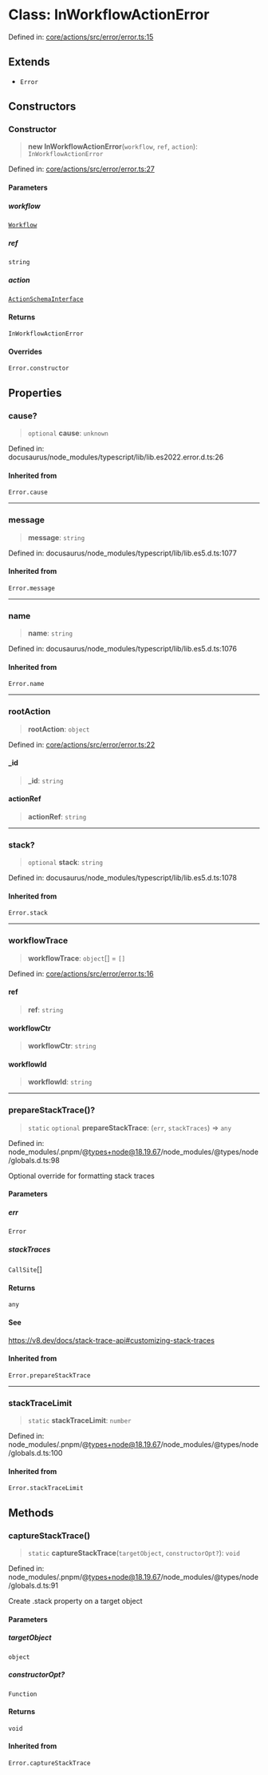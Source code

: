 # Class: InWorkflowActionError

Defined in: [core/actions/src/error/error.ts:15](https://github.com/LaWebcapsule/orbits/blob/16daa2c81130dfaec35510d05d968dad2f9e4678/core/actions/src/error/error.ts#L15)

## Extends

- `Error`

## Constructors

### Constructor

> **new InWorkflowActionError**(`workflow`, `ref`, `action`): `InWorkflowActionError`

Defined in: [core/actions/src/error/error.ts:27](https://github.com/LaWebcapsule/orbits/blob/16daa2c81130dfaec35510d05d968dad2f9e4678/core/actions/src/error/error.ts#L27)

#### Parameters

##### workflow

[`Workflow`](Workflow.md)

##### ref

`string`

##### action

[`ActionSchemaInterface`](../interfaces/ActionSchemaInterface.md)

#### Returns

`InWorkflowActionError`

#### Overrides

`Error.constructor`

## Properties

### cause?

> `optional` **cause**: `unknown`

Defined in: docusaurus/node\_modules/typescript/lib/lib.es2022.error.d.ts:26

#### Inherited from

`Error.cause`

***

### message

> **message**: `string`

Defined in: docusaurus/node\_modules/typescript/lib/lib.es5.d.ts:1077

#### Inherited from

`Error.message`

***

### name

> **name**: `string`

Defined in: docusaurus/node\_modules/typescript/lib/lib.es5.d.ts:1076

#### Inherited from

`Error.name`

***

### rootAction

> **rootAction**: `object`

Defined in: [core/actions/src/error/error.ts:22](https://github.com/LaWebcapsule/orbits/blob/16daa2c81130dfaec35510d05d968dad2f9e4678/core/actions/src/error/error.ts#L22)

#### \_id

> **\_id**: `string`

#### actionRef

> **actionRef**: `string`

***

### stack?

> `optional` **stack**: `string`

Defined in: docusaurus/node\_modules/typescript/lib/lib.es5.d.ts:1078

#### Inherited from

`Error.stack`

***

### workflowTrace

> **workflowTrace**: `object`[] = `[]`

Defined in: [core/actions/src/error/error.ts:16](https://github.com/LaWebcapsule/orbits/blob/16daa2c81130dfaec35510d05d968dad2f9e4678/core/actions/src/error/error.ts#L16)

#### ref

> **ref**: `string`

#### workflowCtr

> **workflowCtr**: `string`

#### workflowId

> **workflowId**: `string`

***

### prepareStackTrace()?

> `static` `optional` **prepareStackTrace**: (`err`, `stackTraces`) => `any`

Defined in: node\_modules/.pnpm/@types+node@18.19.67/node\_modules/@types/node/globals.d.ts:98

Optional override for formatting stack traces

#### Parameters

##### err

`Error`

##### stackTraces

`CallSite`[]

#### Returns

`any`

#### See

https://v8.dev/docs/stack-trace-api#customizing-stack-traces

#### Inherited from

`Error.prepareStackTrace`

***

### stackTraceLimit

> `static` **stackTraceLimit**: `number`

Defined in: node\_modules/.pnpm/@types+node@18.19.67/node\_modules/@types/node/globals.d.ts:100

#### Inherited from

`Error.stackTraceLimit`

## Methods

### captureStackTrace()

> `static` **captureStackTrace**(`targetObject`, `constructorOpt?`): `void`

Defined in: node\_modules/.pnpm/@types+node@18.19.67/node\_modules/@types/node/globals.d.ts:91

Create .stack property on a target object

#### Parameters

##### targetObject

`object`

##### constructorOpt?

`Function`

#### Returns

`void`

#### Inherited from

`Error.captureStackTrace`

